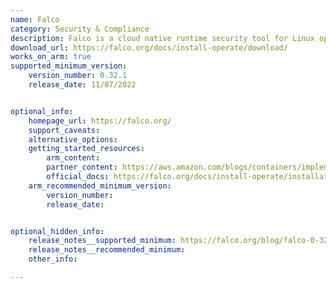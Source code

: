 ```yaml
---
name: Falco
category: Security & Compliance
description: Falco is a cloud native runtime security tool for Linux operating systems.
download_url: https://falco.org/docs/install-operate/download/
works_on_arm: true
supported_minimum_version:
    version_number: 0.32.1
    release_date: 11/07/2022


optional_info:
    homepage_url: https://falco.org/
    support_caveats:
    alternative_options:
    getting_started_resources:
        arm_content:
        partner_content: https://aws.amazon.com/blogs/containers/implementing-runtime-security-in-amazon-eks-using-cncf-falco/
        official_docs: https://falco.org/docs/install-operate/installation/
    arm_recommended_minimum_version:
        version_number:
        release_date:


optional_hidden_info:
    release_notes__supported_minimum: https://falco.org/blog/falco-0-32-1/
    release_notes__recommended_minimum:
    other_info:

---
```

